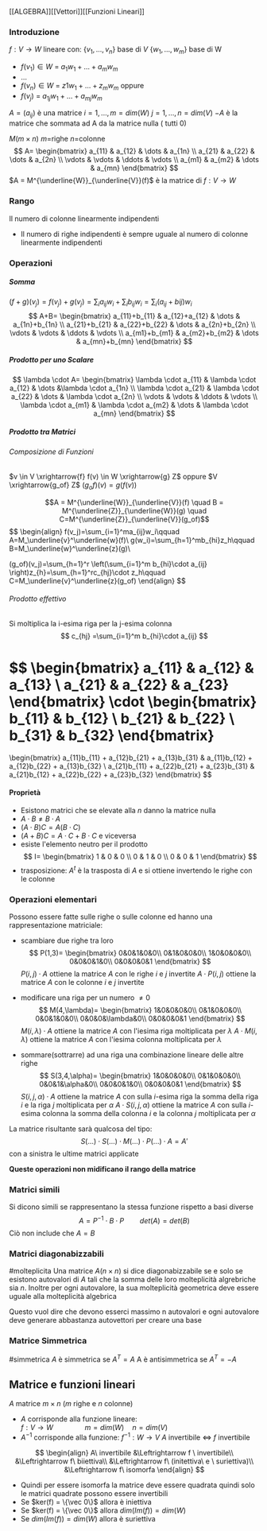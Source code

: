 [[ALGEBRA]][[Vettori]][[Funzioni Lineari]]
### Introduzione
$f:V \rightarrow W$ lineare con:
$\{v_1,...,v_n\}$ base di $V$
$\{w_1,...,w_m\}$ base di W
- $f(v_1) \in W$ = $a_1w_1+...+a_mw_m$
- ...
- $f(v_n) \in W$ = $z1w_1+...+z_mw_m$
oppure
- $f(v_j)$ = $a_{1j}w_1+...+a_{mj}w_m$

$A = (a_{ij})$  è una matrice 
	$i=1,...,m = dim (W)$
	$j=1,...,n = dim(V)$
	$-A$ è la matrice che sommata ad A da la matrice nulla ( tutti 0)

$M(m \times n)$ $m$=righe $n$=colonne
$$
A=
\begin{bmatrix}
a_{11} & a_{12} & \dots & a_{1n} \\
a_{21} & a_{22} & \dots & a_{2n} \\
\vdots & \vdots & \ddots & \vdots \\
a_{m1} & a_{m2} & \dots & a_{mn}
\end{bmatrix}
$$
$A = M^{\underline{W}}_{\underline{V}}(f)$  è la matrice di $f:V \rightarrow W$
### Rango
 Il numero di colonne linearmente indipendenti
- Il numero di righe indipendenti è sempre uguale al numero di colonne linearmente indipendenti
### Operazioni
##### Somma
$(f+g)(v_j) = f(v_j)+g(v_j) = \sum_i a_{ij}w_i+\sum_i b_{ij}w_i = \sum_i (a_{ij}+b{ij})w_i$ 
$$
A+B=
\begin{bmatrix}
a_{11}+b_{11} & a_{12}+a_{12} & \dots & a_{1n}+b_{1n} \\
a_{21}+b_{21} & a_{22}+b_{22} & \dots & a_{2n}+b_{2n} \\
\vdots & \vdots & \ddots & \vdots \\
a_{m1}+b_{m1} & a_{m2}+b_{m2} & \dots & a_{mn}+b_{mn}
\end{bmatrix}
$$
##### Prodotto per uno Scalare
$$
\lambda \cdot A=
\begin{bmatrix}
\lambda \cdot a_{11} & \lambda \cdot a_{12} & \dots &\lambda \cdot  a_{1n} \\
\lambda \cdot a_{21} & \lambda \cdot a_{22} & \dots & \lambda \cdot a_{2n} \\
\vdots & \vdots & \ddots & \vdots \\
\lambda \cdot a_{m1} & \lambda \cdot a_{m2} & \dots & \lambda \cdot a_{mn}
\end{bmatrix}
$$

##### Prodotto tra Matrici
###### Composizione di Funzioni
$v \in V  \xrightarrow{f} f(v) \in W  \xrightarrow{g} Z$   oppure   $V \xrightarrow{g_of} Z$
$(g_of)(v) = g(f(v))$

$$A = M^{\underline{W}}_{\underline{V}}(f) \quad
B = M^{\underline{Z}}_{\underline{W}}(g) \quad
C=M^{\underline{Z}}_{\underline{V}}(g_of)$$
$$
\begin{align}
 f(v_j)=\sum_{i=1}^ma_{ij}w_i\qquad A=M_\underline{v}^\underline{w}(f)\\
 g(w_i)=\sum_{h=1}^mb_{hi}z_h\qquad B=M_\underline{w}^\underline{z}(g)\\
 
(g_of)(v_j)=\sum_{h=1}^r \left(\sum_{i=1}^m b_{hi}\cdot a_{ij} \right)z_{h}=\sum_{h=1}^rc_{hj}\cdot z_h\qquad C=M_\underline{v}^\underline{z}(g_of)
\end{align}
$$

###### Prodotto effettivo
Si moltiplica la i-esima riga per la j-esima colonna
$$
c_{hj} =\sum_{i=1}^m b_{hi}\cdot a_{ij}
$$

$$
\begin{bmatrix}
a_{11} & a_{12} & a_{13} \\
a_{21} & a_{22} & a_{23}
\end{bmatrix}
\cdot
\begin{bmatrix}
b_{11} & b_{12} \\
b_{21} & b_{22} \\
b_{31} & b_{32}
\end{bmatrix}
=
\begin{bmatrix}
a_{11}b_{11} + a_{12}b_{21} + a_{13}b_{31} & a_{11}b_{12} + a_{12}b_{22} + a_{13}b_{32} \\
a_{21}b_{11} + a_{22}b_{21} + a_{23}b_{31} & a_{21}b_{12} + a_{22}b_{22} + a_{23}b_{32}
\end{bmatrix}
$$
#### Proprietà
- Esistono matrici che se elevate alla $n$ danno la matrice nulla 
- $A \cdot B \neq B \cdot A$
- $(A \cdot B)C = A(B\cdot C)$
- $(A + B)C = A\cdot C + B\cdot C$  e viceversa
- esiste l'elemento neutro per il prodotto
$$
I=
\begin{bmatrix}
1 & 0 & 0 \\
0 & 1 & 0 \\
0 & 0 & 1
\end{bmatrix}
$$
- trasposizione:
	$A^t$ è la trasposta di $A$ e si ottiene invertendo le righe con le colonne 

### Operazioni elementari
Possono essere fatte sulle righe o sulle colonne ed hanno una rappresentazione matriciale:
- scambiare due righe tra loro
$$
P(1,3)=
\begin{bmatrix}
0&0&1&0&0\\
0&1&0&0&0\\
1&0&0&0&0\\
0&0&0&1&0\\
0&0&0&0&1
\end{bmatrix}
$$
$P(i,j)\cdot A$ ottiene la matrice $A$ con le righe $i$ e $j$ invertite
$A\cdot P(i,j)$ ottiene la matrice $A$ con le colonne $i$ e $j$ invertite

- modificare una riga per un numero $\neq 0$ 
$$
M(4,\lambda)=
\begin{bmatrix}
1&0&0&0&0\\
0&1&0&0&0\\
0&0&1&0&0\\
0&0&0&\lambda&0\\
0&0&0&0&1
\end{bmatrix}
$$
$M(i,\lambda)\cdot A$ ottiene la matrice $A$ con l'iesima riga moltiplicata per $\lambda$ 
$A\cdot M(i,\lambda)$ ottiene la matrice $A$ con l'iesima colonna moltiplicata per $\lambda$ 

- sommare(sottrarre) ad una riga una combinazione lineare delle altre righe
$$
S(3,4,\alpha)=
\begin{bmatrix}
1&0&0&0&0\\
0&1&0&0&0\\
0&0&1&\alpha&0\\
0&0&0&1&0\\
0&0&0&0&1
\end{bmatrix}
$$
$S(i,j,\alpha)\cdot A$ ottiene la matrice $A$ con sulla $i$-esima riga la somma della riga $i$ e la riga $j$ moltiplicata per $\alpha$ 
$A \cdot S(i,j,\alpha)$ ottiene la matrice $A$ con sulla $i$-esima colonna la somma della colonna $i$ e la colonna $j$ moltiplicata per $\alpha$ 

La matrice risultante sarà qualcosa del tipo:
$$
S(...)\cdot S(...)\cdot M(...)\cdot P(...)\cdot A = A'
$$ con a sinistra le ultime matrici applicate

**Queste operazioni non midificano il rango della matrice**



### Matrici simili
Si dicono simili se rappresentano la stessa funzione rispetto a basi diverse
$$
A = P^{-1}\cdot B\cdot P\qquad det(A)=det(B)
$$
Ciò non include che $A = B$ 

### Matrici diagonabizzabili
#molteplicita
Una matrice $A(n\times n)$ si dice diagonabizzabile se e solo se esistono autovalori di $A$ tali che la somma delle loro molteplicità algrebriche sia $n$.
Inoltre per ogni autovalore, la sua molteplicità geometrica deve essere uguale alla molteplicità algebrica

Questo vuol dire che devono esserci massimo n autovalori e ogni autovalore deve generare abbastanza autovettori per creare una base

### Matrice Simmetrica
#simmetrica
$A$ è simmetrica se $A^T=A$ 
A è antisimmetrica se $A^T = -A$ 
## Matrice e funzioni lineari
$A$ matrice $m\times n$ ($m$ righe e $n$ colonne)
- $A$ corrisponde alla funzione lineare:  
	$f:V \rightarrow W\qquad\qquad m=dim(W) \quad n=dim(V)$
- $A^{-1}$ corrisponde alla funzione:
	$f^{-1}:W \rightarrow V$ 
$A$ invertibile $\Leftrightarrow$ $f$ invertibile

$$
\begin{align}
A\ invertibile &\Leftrightarrow  f \ invertibile\\
&\Leftrightarrow f\ biiettiva\\
&\Leftrightarrow f\ (initettiva\ e \ suriettiva)\\
&\Leftrightarrow f\ isomorfa
\end{align}
$$
- Quindi per essere isomorfa  la matrice deve essere quadrata quindi solo le matrici quadrate possono essere invertibili
- Se  $ker(f) = \{\vec 0\}$ allora è iniettiva 
- Se $ker(f) = \{\vec 0\}$ allora $dim(Im(f)) = dim(W)$
- Se $dim(Im(f)) = dim(W)$ allora è suriettiva

